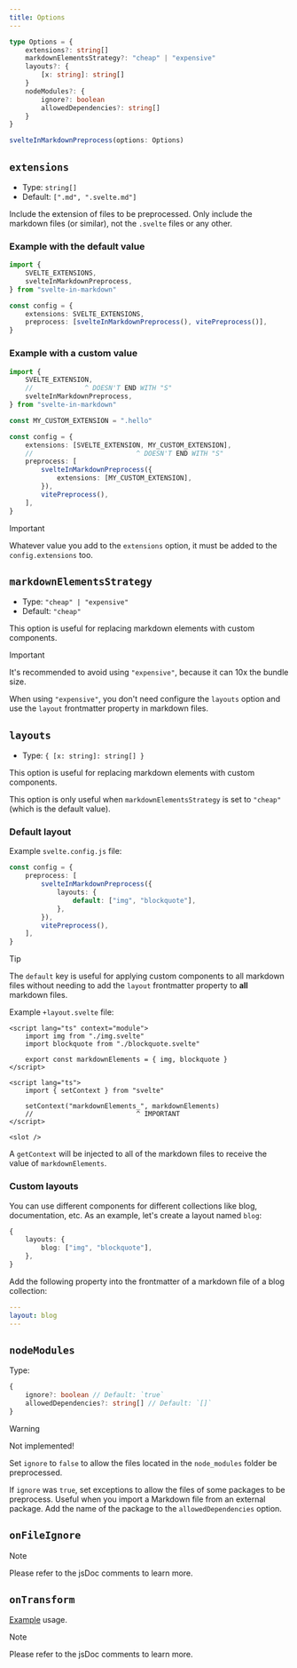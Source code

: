 ```yaml
---
title: Options
---
```


```ts
type Options = {
    extensions?: string[]
    markdownElementsStrategy?: "cheap" | "expensive"
    layouts?: {
        [x: string]: string[]
    }
    nodeModules?: {
        ignore?: boolean
        allowedDependencies?: string[]
    }
}

svelteInMarkdownPreprocess(options: Options)
```

## `extensions`

-   Type: `string[]`
-   Default: `[".md", ".svelte.md"]`

Include the extension of files to be preprocessed. Only include the markdown files (or similar), not the `.svelte` files or any other.

### Example with the default value

```ts
import {
    SVELTE_EXTENSIONS,
    svelteInMarkdownPreprocess,
} from "svelte-in-markdown"

const config = {
    extensions: SVELTE_EXTENSIONS,
    preprocess: [svelteInMarkdownPreprocess(), vitePreprocess()],
}
```

### Example with a custom value

```ts
import {
    SVELTE_EXTENSION,
    //             ^ DOESN'T END WITH "S"
    svelteInMarkdownPreprocess,
} from "svelte-in-markdown"

const MY_CUSTOM_EXTENSION = ".hello"

const config = {
    extensions: [SVELTE_EXTENSION, MY_CUSTOM_EXTENSION],
    //                          ^ DOESN'T END WITH "S"
    preprocess: [
        svelteInMarkdownPreprocess({
            extensions: [MY_CUSTOM_EXTENSION],
        }),
        vitePreprocess(),
    ],
}
```

> [!IMPORTANT]
> Whatever value you add to the `extensions` option, it must be added to the `config.extensions` too.

## `markdownElementsStrategy`

-   Type: `"cheap" | "expensive"`
-   Default: `"cheap"`

This option is useful for replacing markdown elements with custom components.

> [!IMPORTANT]
> It's recommended to avoid using `"expensive"`, because it can 10x the bundle size.

When using `"expensive"`, you don't need configure the `layouts` option and use the `layout` frontmatter property in markdown files.

## `layouts`

-   Type: `{ [x: string]: string[] }`

This option is useful for replacing markdown elements with custom components.

This option is only useful when `markdownElementsStrategy` is set to `"cheap"` (which is the default value).

### Default layout

Example `svelte.config.js` file:

```ts
const config = {
    preprocess: [
        svelteInMarkdownPreprocess({
            layouts: {
                default: ["img", "blockquote"],
            },
        }),
        vitePreprocess(),
    ],
}
```

> [!TIP]
> The `default` key is useful for applying custom components to all markdown files without needing to add the `layout` frontmatter property to **all** markdown files.

Example `+layout.svelte` file:

```svelte
<script lang="ts" context="module">
    import img from "./img.svelte"
    import blockquote from "./blockquote.svelte"

    export const markdownElements = { img, blockquote }
</script>

<script lang="ts">
    import { setContext } from "svelte"

    setContext("markdownElements_", markdownElements)
    //                          ^ IMPORTANT
</script>

<slot />
```

A `getContext` will be injected to all of the markdown files to receive the value of `markdownElements`.

### Custom layouts

You can use different components for different collections like blog, documentation, etc.
As an example, let's create a layout named `blog`:

```ts
{
    layouts: {
        blog: ["img", "blockquote"],
    },
}
```

Add the following property into the frontmatter of a markdown file of a blog collection:

```yaml
---
layout: blog
---
```

## `nodeModules`

Type:

```ts
{
    ignore?: boolean // Default: `true`
    allowedDependencies?: string[] // Default: `[]`
}
```

> [!WARNING]
> Not implemented!

Set `ignore` to `false` to allow the files located in the `node_modules` folder be preprocessed.

If `ignore` was `true`, set exceptions to allow the files of some packages to be preprocess. Useful when you import a Markdown file from an external package. Add the name of the package to the `allowedDependencies` option.

## `onFileIgnore`

> [!NOTE]
> Please refer to the jsDoc comments to learn more.

## `onTransform`

[Example](/docs/svelte-in-markdown/unified) usage.

> [!NOTE]
> Please refer to the jsDoc comments to learn more.
